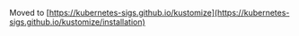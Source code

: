 
Moved to [https://kubernetes-sigs.github.io/kustomize](https://kubernetes-sigs.github.io/kustomize/installation)
